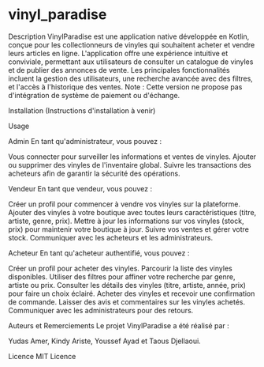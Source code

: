 # vinyl_paradise

Description
VinylParadise est une application native développée en Kotlin, conçue pour les collectionneurs de vinyles qui souhaitent acheter et vendre leurs articles en ligne. L'application offre une expérience intuitive et conviviale, permettant aux utilisateurs de consulter un catalogue de vinyles et de publier des annonces de vente. Les principales fonctionnalités incluent la gestion des utilisateurs, une recherche avancée avec des filtres, et l'accès à l'historique des ventes. Note : Cette version ne propose pas d'intégration de système de paiement ou d'échange.


Installation
(Instructions d'installation à venir)


Usage

Admin
En tant qu'administrateur, vous pouvez :

Vous connecter pour surveiller les informations et ventes de vinyles.
Ajouter ou supprimer des vinyles de l'inventaire global.
Suivre les transactions des acheteurs afin de garantir la sécurité des opérations.


Vendeur
En tant que vendeur, vous pouvez :

Créer un profil pour commencer à vendre vos vinyles sur la plateforme.
Ajouter des vinyles à votre boutique avec toutes leurs caractéristiques (titre, artiste, genre, prix).
Mettre à jour les informations sur vos vinyles (stock, prix) pour maintenir votre boutique à jour.
Suivre vos ventes et gérer votre stock.
Communiquer avec les acheteurs et les administrateurs.


Acheteur
En tant qu'acheteur authentifié, vous pouvez :

Créer un profil pour acheter des vinyles.
Parcourir la liste des vinyles disponibles.
Utiliser des filtres pour affiner votre recherche par genre, artiste ou prix.
Consulter les détails des vinyles (titre, artiste, année, prix) pour faire un choix éclairé.
Acheter des vinyles et recevoir une confirmation de commande.
Laisser des avis et commentaires sur les vinyles achetés.
Communiquer avec les administrateurs pour des retours.



Auteurs et Remerciements
Le projet VinylParadise a été réalisé par :


Yudas Amer, Kindy Ariste, Youssef Ayad et Taous Djellaoui.



Licence
MIT Licence

